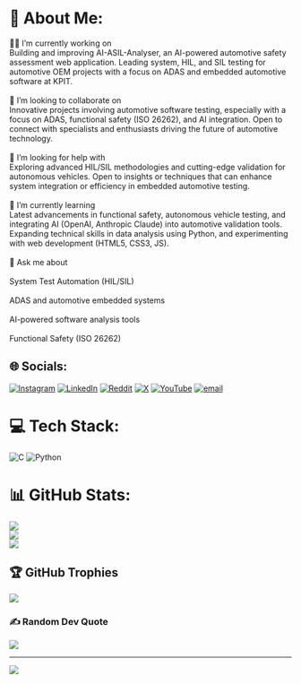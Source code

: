 # 💫 About Me:
🧑‍💻 I’m currently working on<br>Building and improving AI-ASIL-Analyser, an AI-powered automotive safety assessment web application. Leading system, HIL, and SIL testing for automotive OEM projects with a focus on ADAS and embedded automotive software at KPIT.<br><br>🤝 I’m looking to collaborate on<br>Innovative projects involving automotive software testing, especially with a focus on ADAS, functional safety (ISO 26262), and AI integration. Open to connect with specialists and enthusiasts driving the future of automotive technology.<br><br>👐 I’m looking for help with<br>Exploring advanced HIL/SIL methodologies and cutting-edge validation for autonomous vehicles. Open to insights or techniques that can enhance system integration or efficiency in embedded automotive testing.<br><br>🌱 I’m currently learning<br>Latest advancements in functional safety, autonomous vehicle testing, and integrating AI (OpenAI, Anthropic Claude) into automotive validation tools. Expanding technical skills in data analysis using Python, and experimenting with web development (HTML5, CSS3, JS).<br><br>💬 Ask me about<br><br>System Test Automation (HIL/SIL)<br><br>ADAS and automotive embedded systems<br><br>AI-powered software analysis tools<br><br>Functional Safety (ISO 26262)<br>


## 🌐 Socials:
[![Instagram](https://img.shields.io/badge/Instagram-%23E4405F.svg?logo=Instagram&logoColor=white)](https://instagram.com/suduli) [![LinkedIn](https://img.shields.io/badge/LinkedIn-%230077B5.svg?logo=linkedin&logoColor=white)](https://linkedin.com/in/suduli) [![Reddit](https://img.shields.io/badge/Reddit-%23FF4500.svg?logo=Reddit&logoColor=white)](https://reddit.com/user/suduli1) [![X](https://img.shields.io/badge/X-black.svg?logo=X&logoColor=white)](https://x.com/suduli) [![YouTube](https://img.shields.io/badge/YouTube-%23FF0000.svg?logo=YouTube&logoColor=white)](https://youtube.com/@suduli) [![email](https://img.shields.io/badge/Email-D14836?logo=gmail&logoColor=white)](mailto:suduli.office@gmail.com) 

# 💻 Tech Stack:
![C](https://img.shields.io/badge/c-%2300599C.svg?style=for-the-badge&logo=c&logoColor=white) ![Python](https://img.shields.io/badge/python-3670A0?style=for-the-badge&logo=python&logoColor=ffdd54)
# 📊 GitHub Stats:
![](https://github-readme-stats.vercel.app/api?username=suduli&theme=shadow_blue&hide_border=false&include_all_commits=true&count_private=true)<br/>
![](https://nirzak-streak-stats.vercel.app/?user=suduli&theme=shadow_blue&hide_border=false)<br/>
![](https://github-readme-stats.vercel.app/api/top-langs/?username=suduli&theme=shadow_blue&hide_border=false&include_all_commits=true&count_private=true&layout=compact)

## 🏆 GitHub Trophies
![](https://github-profile-trophy.vercel.app/?username=suduli&theme=radical&no-frame=false&no-bg=true&margin-w=4)

### ✍️ Random Dev Quote
![](https://quotes-github-readme.vercel.app/api?type=horizontal&theme=radical)

---
[![](https://visitcount.itsvg.in/api?id=suduli&icon=5&color=1)](https://visitcount.itsvg.in)

<!-- Proudly created with GPRM ( https://gprm.itsvg.in ) -->
